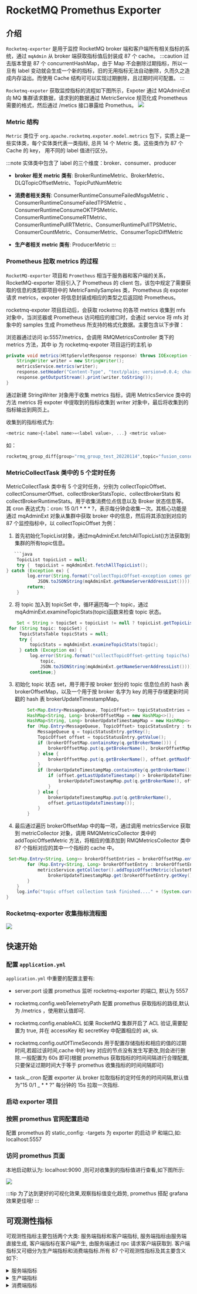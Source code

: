 # RocketMQ Promethus Exporter

## 介绍


`Rocketmq-exporter` 是用于监控 RocketMQ broker 端和客户端所有相关指标的系统，通过 `mqAdmin` 从 broker 端获取指标值后封装成 87 个 cache。
:::caution
过去版本曾是 87 个 concurrentHashMap，由于 Map 不会删除过期指标，所以一旦有 label 变动就会生成一个新的指标，旧的无用指标无法自动删除，久而久之造成内存溢出。而使用 Cache 结构可可以实现过期删除，且过期时间可配置。
:::

`Rocketmq-expoter` 获取监控指标的流程如下图所示，Expoter 通过 MQAdminExt 向 MQ 集群请求数据，请求到的数据通过 MetricService 规范化成 Prometheus 需要的格式，然后通过 /metics 接口暴露给 Promethus。
<img src="https://tva1.sinaimg.cn/large/e6c9d24egy1h4l5ui30u2j21dy0u076k.jpg"></img>



### Metric 结构

`Metric` 类位于 `org.apache.rocketmq.expoter.model.metrics` 包下，实质上是一些实体类，每个实体类代表一类指标, 总共 14 个 Metric 类。这些类作为 87 个 Cache 的 key， 用不同的 label 值进行区分。


:::note 实体类中包含了 label 的三个维度：broker、consumer、producer
- **broker 相关 metric 类有**: BrokerRuntimeMetric、BrokerMetric、DLQTopicOffsetMetric、TopicPutNumMetric

- **消费者相关类有**: ConsumerRuntimeConsumeFailedMsgsMetric 、ConsumerRuntimeConsumeFailedTPSMetric 、ConsumerRuntimeConsumeOKTPSMetric、ConsumerRuntimeConsumeRTMetric、ConsumerRuntimePullRTMetric、ConsumerRuntimePullTPSMetric、ConsumerCountMetric、ConsumerMetric、ConsumerTopicDiffMetric

- **生产者相关 metric 类有**: ProducerMetric 
:::

### Prometheus 拉取 metrics 的过程

`RocketMQ-exporter` 项目和 `Prometheus` 相当于服务器和客户端的关系，RocketMQ-exporter 项目引入了 Prometheus 的 client 包，该包中规定了需要获取的信息的类型即项目中的 MetricFamilySamples 类，Prometheus 向 expoter 请求 metrics，expoter 将信息封装成相应的类型之后返回给 Prometheus。

rocketmq-expoter 项目启动后，会获取 rocketmq 的各项 metrics 收集到 mfs 对象中，当浏览器或 Prometheus 访问相应的接口时，会通过 service 将 mfs 对象中的 samples 生成 Prometheus 所支持的格式化数据。主要包含以下步骤：

浏览器通过访问 ip:5557/metrics，会调用 RMQMetricsController 类下的 metrics 方法，其中 ip 为 rocketmq-expoter 项目运行的主机 ip

```java
private void metrics(HttpServletResponse response) throws IOException {
    StringWriter writer = new StringWriter();
    metricsService.metrics(writer);
    response.setHeader("Content-Type", "text/plain; version=0.0.4; charset=utf-8");
    response.getOutputStream().print(writer.toString());
}
```

通过新建 StringWriter 对象用于收集 metrics 指标，调用 MetricsService 类中的方法 metrics 将 expoter 中提取到的指标收集到 writer 对象中，最后将收集到的指标输出到网页上。

收集到的指标格式为:

```javascript
<metric name>{<label name>=<label value>, ...} <metric value>
```

如：

```javascript
rocketmq_group_diff{group="rmq_group_test_20220114",topic="fusion_console_tst",countOfOnlineConsumers="0",msgModel="1",} 23.0
```

### MetricCollectTask 类中的 5 个定时任务

MetricCollectTask 类中有 5 个定时任务，分别为 collectTopicOffset、collectConsumerOffset、collectBrokerStatsTopic、collectBrokerStats 和 collectBrokerRuntimeStats。用于收集消费位点信息以及 Broker 状态信息等。其 cron 表达式为：cron: 15 0/1 \* \* \* ?，表示每分钟会收集一次。其核心功能是通过 mqAdminExt 对象从集群中获取 broker 中的信息，然后将其添加到对应的 87 个监控指标中，以 collectTopicOffset 为例：

1. 首先初始化TopicList对象，通过mqAdminExt.fetchAllTopicList()方法获取到集群的所有topic信息。


```java
   ```java
    TopicList topicList = null;
    try {  topicList = mqAdminExt.fetchAllTopicList();
} catch (Exception ex) {
        log.error(String.format("collectTopicOffset-exception comes getting topic list from namesrv, address is %s",
            JSON.toJSONString(mqAdminExt.getNameServerAddressList())));
        return;
    }
```

2. 将 topic 加入到 topicSet 中，循环遍历每一个 topic，通过 mqAdminExt.examineTopicStats(topic)函数来检查 topic 状态。

```java
    Set < String > topicSet = topicList != null ? topicList.getTopicList() : null;
 for (String topic: topicSet) {
     TopicStatsTable topicStats = null;
     try {
         topicStats = mqAdminExt.examineTopicStats(topic);
     } catch (Exception ex) {
         log.error(String.format("collectTopicOffset-getting topic(%s) stats error. the namesrv address is %s",
             topic,
             JSON.toJSONString(mqAdminExt.getNameServerAddressList())));
         continue;}
```

3. 初始化 topic 状态 set，用于用于按 broker 划分的 topic 信息位点的 hash 表 brokerOffsetMap，以及一个用于按 broker 名字为 key 的用于存储更新时间戳的 hash 表 brokerUpdateTimestampMap。

```java
        Set<Map.Entry<MessageQueue, TopicOffset>> topicStatusEntries = topicStats.getOffsetTable().entrySet();
        HashMap<String, Long> brokerOffsetMap = new HashMap<>();
        HashMap<String, Long> brokerUpdateTimestampMap = new HashMap<>();
        for (Map.Entry<MessageQueue, TopicOffset> topicStatusEntry : topicStatusEntries) {
            MessageQueue q = topicStatusEntry.getKey();
            TopicOffset offset = topicStatusEntry.getValue();
            if (brokerOffsetMap.containsKey(q.getBrokerName())) {
                brokerOffsetMap.put(q.getBrokerName(), brokerOffsetMap.get(q.getBrokerName()) + offset.getMaxOffset());
            } else {
                brokerOffsetMap.put(q.getBrokerName(), offset.getMaxOffset());
            }
            if (brokerUpdateTimestampMap.containsKey(q.getBrokerName())) {
                if (offset.getLastUpdateTimestamp() > brokerUpdateTimestampMap.get(q.getBrokerName())) {
                    brokerUpdateTimestampMap.put(q.getBrokerName(), offset.getLastUpdateTimestamp());
                }
            } else {
                brokerUpdateTimestampMap.put(q.getBrokerName(),
                offset.getLastUpdateTimestamp());
            }
        }

```

4. 最后通过遍历 brokerOffsetMap 中的每一项，通过调用 metricsService 获取到 metricCollector 对象，调用 RMQMetricsCollector 类中的 addTopicOffsetMetric 方法，将相应的值添加到 RMQMetricsCollector 类中 87 个指标对应的其中一个指标的 cache 中。

```java
 Set<Map.Entry<String, Long>> brokerOffsetEntries = brokerOffsetMap.entrySet();
        for (Map.Entry<String, Long> brokerOffsetEntry : brokerOffsetEntries) {
            metricsService.getCollector().addTopicOffsetMetric(clusterName, brokerOffsetEntry.getKey(), topic,
                brokerUpdateTimestampMap.get(brokerOffsetEntry.getKey()), brokerOffsetEntry.getValue());
        }
    }
    log.info("topic offset collection task finished...." + (System.currentTimeMillis() - start));
}
```

### Rocketmq-exporter 收集指标流程图

<img src="https://tva1.sinaimg.cn/large/e6c9d24egy1h4l64nrfwrj20oz0btmze.jpg"></img>

## 快速开始

### 配置 `application.yml`

`application.yml` 中重要的配置主要有:

- server.port 设置 promethus 监听 rocketmq-exporter 的端口, 默认为 5557

- rocketmq.config.webTelemetryPath 配置 promethus 获取指标的路径,默认为 /metrics ，使用默认值即可.

- rocketmq.config.enableACL 如果 RocketMQ 集群开启了 ACL 验证,需要配置为 true, 并在 accessKey 和 secretKey 中配置相应的 ak, sk.

- rocketmq.config.outOfTimeSeconds 用于配置存储指标和相应的值的过期时间,若超过该时间,cache 中的 key 对应的节点没有发生写更改,则会进行删除.一般配置为 60s 即可(根据 promethus 获取指标的时间间隔进行合理配置,只要保证过期时间大于等于 promethus 收集指标的时间间隔即可)

- task._.cron 配置 exporter 从 broker 拉取指标的定时任务的时间间隔,默认值为"15 0/1 _ \* \* ?" 每分钟的 15s 拉取一次指标.

### 启动 exporter 项目

### 按照 promethus 官网配置启动

配置 promethus 的 static_config: -targets 为 exporter 的启动 IP 和端口,如: localhost:5557

### 访问 promethus 页面

本地启动默认为: localhost:9090 ,则可对收集到的指标值进行查看,如下图所示:

<img src="https://tva1.sinaimg.cn/large/e6c9d24egy1h4l66aaa7tj215y0bzwi0.jpg"></img>


:::tip
为了达到更好的可视化效果,观察指标值变化趋势, promethus 搭配 grafana 效果更佳哦!
:::



## 可观测性指标

可观测性指标主要包括两个大类: 服务端指标和客户端指标, 服务端指标由服务端直接生成, 客户端指标在客户端产生, 由服务端通过 rpc 请求客户端获取到. 客户端指标又可细分为生产端指标和消费端指标.所有 87 个可观测性指标及其主要含义如下:

<details><summary>服务端指标</summary>

### 服务端指标

| 指标名称                                                     | 含义                                                  | 对应Broker指标名                      |
| ------------------------------------------------------------ | ----------------------------------------------------- | ------------------------------------- |
| rocketmq_broker_tps                                          | Broker级别的生产TPS                                   |                                       |
| rocketmq_broker_qps                                          | Broker级别的消费QPS                                   |                                       |
| rocketmq_broker_commitlog_diff                               | Broker组从节点同步落后消息size                        |                                       |
| rocketmq_brokeruntime_pmdt_0ms                               | 服务端开始处理写请求到完成写入的耗时（0ms）           | putMessageDistributeTime              |
| rocketmq_brokeruntime_pmdt_0to10ms                           | 服务端开始处理写请求到完成写入的耗时（0~10ms）        |                                       |
| rocketmq_brokeruntime_pmdt_10to50ms                          | 服务端开始处理写请求到完成写入的耗时（10~50ms）       |                                       |
| rocketmq_brokeruntime_pmdt_50to100ms                         | 服务端开始处理写请求到完成写入的耗时（50~100ms）      |                                       |
| rocketmq_brokeruntime_pmdt_100to200ms                        | 服务端开始处理写请求到完成写入的耗时（100~200ms）     |                                       |
| rocketmq_brokeruntime_pmdt_200to500ms                        | 服务端开始处理写请求到完成写入的耗时（200~500ms）     |                                       |
| rocketmq_brokeruntime_pmdt_500to1s                           | 服务端开始处理写请求到完成写入的耗时（500~1000ms）    |                                       |
| rocketmq_brokeruntime_pmdt_1to2s                             | 服务端开始处理写请求到完成写入的耗时（1~2s）          |                                       |
| rocketmq_brokeruntime_pmdt_2to3s                             | 服务端开始处理写请求到完成写入的耗时（2~3s）          |                                       |
| rocketmq_brokeruntime_pmdt_3to4s                             | 服务端开始处理写请求到完成写入的耗时（3~4s）          |                                       |
| rocketmq_brokeruntime_pmdt_4to5s                             | 服务端开始处理写请求到完成写入的耗时（4~5s）          |                                       |
| rocketmq_brokeruntime_pmdt_5to10s                            | 服务端开始处理写请求到完成写入的耗时（5~10s）         |                                       |
| rocketmq_brokeruntime_pmdt_10stomore                         | 服务端开始处理写请求到完成写入的耗时（> 10s）         |                                       |
| rocketmq_brokeruntime_dispatch_behind_bytes                  | 到现在为止，未被分发（构建索引之类的操作）的消息bytes | dispatchBehindBytes                   |
| rocketmq_brokeruntime_put_message_size_total                 | broker写入消息size的总和                              | putMessageSizeTotal                   |
| rocketmq_brokeruntime_put_message_average_size               | broker写入消息的平均大小                              | putMessageAverageSize                 |
| rocketmq_brokeruntime_remain_transientstore_buffer_numbs     | TransientStorePool 中队列的容量                       | remainTransientStoreBufferNumbs       |
| rocketmq_brokeruntime_earliest_message_timestamp             | broker存储的消息最早的时间戳                          | earliestMessageTimeStamp              |
| rocketmq_brokeruntime_putmessage_entire_time_max             | broker自运行以来，写入消息耗时的最大值                | putMessageEntireTimeMax               |
| rocketmq_brokeruntime_start_accept_sendrequest_time          | 开始接受发送请求的时间                                | startAcceptSendRequestTimeStamp       |
| rocketmq_brokeruntime_putmessage_times_total                 | broker写入消息的总次数                                | putMessageTimesTotal                  |
| rocketmq_brokeruntime_getmessage_entire_time_max             | broker自启动以来，处理消息拉取的最大耗时              | getMessageEntireTimeMax               |
| rocketmq_brokeruntime_pagecache_lock_time_mills              |                                                       | pageCacheLockTimeMills                |
| rocketmq_brokeruntime_commitlog_disk_ratio                   | commitLog所在磁盘的使用比例                           | commitLogDiskRatio                    |
| rocketmq_brokeruntime_dispatch_maxbuffer                     | broker没有计算，一直为0                               | dispatchMaxBuffer                     |
| rocketmq_brokeruntime_pull_threadpoolqueue_capacity          | 处理拉取请求线程池队列的容量                          | pullThreadPoolQueueCapacity           |
| rocketmq_brokeruntime_send_threadpoolqueue_capacity          | 处理发送请求线程池队列的容量                          | sendThreadPoolQueueCapacity           |
| rocketmq_brokeruntime_query_threadpool_queue_capacity        | 处理查询请求线程池队列的容量                          | queryThreadPoolQueueCapacity          |
| rocketmq_brokeruntime_pull_threadpoolqueue_size              | 处理拉取请求线程池队列的实际size                      | pullThreadPoolQueueSize               |
| rocketmq_brokeruntime_query_threadpoolqueue_size             | 处理查询请求线程池队列的实际size                      | queryThreadPoolQueueSize              |
| rocketmq_brokeruntime_send_threadpool_queue_size             | 处理send请求线程池队列的实际size                      | sendThreadPoolQueueSize               |
| rocketmq_brokeruntime_pull_threadpoolqueue_headwait_timemills | 处理拉取请求线程池队列的队头任务等待时间              | pullThreadPoolQueueHeadWaitTimeMills  |
| rocketmq_brokeruntime_query_threadpoolqueue_headwait_timemills | 处理查询请求线程池队列的队头任务等待时间              | queryThreadPoolQueueHeadWaitTimeMills |
| rocketmq_brokeruntime_send_threadpoolqueue_headwait_timemills | 处理发送请求线程池队列的队头任务等待时间              | sendThreadPoolQueueHeadWaitTimeMills  |
| rocketmq_brokeruntime_msg_gettotal_yesterdaymorning          | 到昨晚12点为止，读取消息的总次数                      | msgGetTotalYesterdayMorning           |
| rocketmq_brokeruntime_msg_puttotal_yesterdaymorning          | 到昨晚12点为止，写入消息的总次数                      | msgPutTotalYesterdayMorning           |
| rocketmq_brokeruntime_msg_gettotal_todaymorning              | 到今晚12点为止，读取消息的总次数                      | msgGetTotalTodayMorning               |
| rocketmq_brokeruntime_msg_puttotal_todaymorning              | 到昨晚12点为止，写入消息的总次数                      | putMessageTimesTotal                  |
| rocketmq_brokeruntime_msg_put_total_today_now                | 每个broker到现在为止，写入的消息次数                  | msgPutTotalTodayNow                   |
| rocketmq_brokeruntime_msg_gettotal_today_now                 | 每个broker到现在为止，读取的消息次数                  | msgGetTotalTodayNow                   |
| rocketmq_brokeruntime_commitlogdir_capacity_free             | commitLog所在目录的可用空间                           | commitLogDirCapacity                  |
| rocketmq_brokeruntime_commitlogdir_capacity_total            | commitLog所在目录的总空间                             |                                       |
| rocketmq_brokeruntime_commitlog_maxoffset                    | commitLog的最大offset                                 | commitLogMaxOffset                    |
| rocketmq_brokeruntime_commitlog_minoffset                    | commitLog的最小offset                                 | commitLogMinOffset                    |
| rocketmq_brokeruntime_remain_howmanydata_toflush             |                                                       | remainHowManyDataToFlush              |
| rocketmq_brokeruntime_getfound_tps600                        | 600s内getMessage时get到消息的平均TPS                  | getFoundTps                           |
| rocketmq_brokeruntime_getfound_tps60                         | 60s内getMessage时get到消息的平均TPS                   |                                       |
| rocketmq_brokeruntime_getfound_tps10                         | 10s内getMessage时get到消息的平均TPS                   |                                       |
| rocketmq_brokeruntime_gettotal_tps600                        | 600s内getMessage次数的平均TPS                         | getTotalTps                           |
| rocketmq_brokeruntime_gettotal_tps60                         | 60s内getMessage次数的平均TPS                          |                                       |
| rocketmq_brokeruntime_gettotal_tps10                         | 10s内getMessage次数的平均TPS                          |                                       |
| rocketmq_brokeruntime_gettransfered_tps600                   |                                                       | getTransferedTps                      |
| rocketmq_brokeruntime_gettransfered_tps60                    |                                                       |                                       |
| rocketmq_brokeruntime_gettransfered_tps10                    |                                                       |                                       |
| rocketmq_brokeruntime_getmiss_tps600                         | 600s内getMessage时没有get到消息的平均TPS              | getMissTps                            |
| rocketmq_brokeruntime_getmiss_tps60                          | 60s内getMessage时没有get到消息的平均TPS               |                                       |
| rocketmq_brokeruntime_getmiss_tps10                          | 10s内getMessage时没有get到消息的平均TPS               |                                       |
| rocketmq_brokeruntime_put_tps600                             | 600s内写入消息次数的平均TPS                           | putTps                                |
| rocketmq_brokeruntime_put_tps60                              | 60s内写入消息次数的平均TPS                            |                                       |
| rocketmq_brokeruntime_put_tps10                              | 10s内写入消息次数的平均TPS                            |                                       |

| 指标名称                                                     | 含义                                                  | 对应Broker指标名                      |
| ------------------------------------------------------------ | ----------------------------------------------------- | ------------------------------------- |
| rocketmq_broker_tps                                          | Broker级别的生产TPS                                   |                                       |
| rocketmq_broker_qps                                          | Broker级别的消费QPS                                   |                                       |
| rocketmq_broker_commitlog_diff                               | Broker组从节点同步落后消息size                        |                                       |
| rocketmq_brokeruntime_pmdt_0ms                               | 服务端开始处理写请求到完成写入的耗时（0ms）           | putMessageDistributeTime              |
| rocketmq_brokeruntime_pmdt_0to10ms                           | 服务端开始处理写请求到完成写入的耗时（0~10ms）        |                                       |
| rocketmq_brokeruntime_pmdt_10to50ms                          | 服务端开始处理写请求到完成写入的耗时（10~50ms）       |                                       |
| rocketmq_brokeruntime_pmdt_50to100ms                         | 服务端开始处理写请求到完成写入的耗时（50~100ms）      |                                       |
| rocketmq_brokeruntime_pmdt_100to200ms                        | 服务端开始处理写请求到完成写入的耗时（100~200ms）     |                                       |
| rocketmq_brokeruntime_pmdt_200to500ms                        | 服务端开始处理写请求到完成写入的耗时（200~500ms）     |                                       |
| rocketmq_brokeruntime_pmdt_500to1s                           | 服务端开始处理写请求到完成写入的耗时（500~1000ms）    |                                       |
| rocketmq_brokeruntime_pmdt_1to2s                             | 服务端开始处理写请求到完成写入的耗时（1~2s）          |                                       |
| rocketmq_brokeruntime_pmdt_2to3s                             | 服务端开始处理写请求到完成写入的耗时（2~3s）          |                                       |
| rocketmq_brokeruntime_pmdt_3to4s                             | 服务端开始处理写请求到完成写入的耗时（3~4s）          |                                       |
| rocketmq_brokeruntime_pmdt_4to5s                             | 服务端开始处理写请求到完成写入的耗时（4~5s）          |                                       |
| rocketmq_brokeruntime_pmdt_5to10s                            | 服务端开始处理写请求到完成写入的耗时（5~10s）         |                                       |
| rocketmq_brokeruntime_pmdt_10stomore                         | 服务端开始处理写请求到完成写入的耗时（> 10s）         |                                       |
| rocketmq_brokeruntime_dispatch_behind_bytes                  | 到现在为止，未被分发（构建索引之类的操作）的消息bytes | dispatchBehindBytes                   |
| rocketmq_brokeruntime_put_message_size_total                 | broker写入消息size的总和                              | putMessageSizeTotal                   |
| rocketmq_brokeruntime_put_message_average_size               | broker写入消息的平均大小                              | putMessageAverageSize                 |
| rocketmq_brokeruntime_remain_transientstore_buffer_numbs     | TransientStorePool 中队列的容量                       | remainTransientStoreBufferNumbs       |
| rocketmq_brokeruntime_earliest_message_timestamp             | broker存储的消息最早的时间戳                          | earliestMessageTimeStamp              |
| rocketmq_brokeruntime_putmessage_entire_time_max             | broker自运行以来，写入消息耗时的最大值                | putMessageEntireTimeMax               |
| rocketmq_brokeruntime_start_accept_sendrequest_time          | 开始接受发送请求的时间                                | startAcceptSendRequestTimeStamp       |
| rocketmq_brokeruntime_putmessage_times_total                 | broker写入消息的总次数                                | putMessageTimesTotal                  |
| rocketmq_brokeruntime_getmessage_entire_time_max             | broker自启动以来，处理消息拉取的最大耗时              | getMessageEntireTimeMax               |
| rocketmq_brokeruntime_pagecache_lock_time_mills              |                                                       | pageCacheLockTimeMills                |
| rocketmq_brokeruntime_commitlog_disk_ratio                   | commitLog所在磁盘的使用比例                           | commitLogDiskRatio                    |
| rocketmq_brokeruntime_dispatch_maxbuffer                     | broker没有计算，一直为0                               | dispatchMaxBuffer                     |
| rocketmq_brokeruntime_pull_threadpoolqueue_capacity          | 处理拉取请求线程池队列的容量                          | pullThreadPoolQueueCapacity           |
| rocketmq_brokeruntime_send_threadpoolqueue_capacity          | 处理发送请求线程池队列的容量                          | sendThreadPoolQueueCapacity           |
| rocketmq_brokeruntime_query_threadpool_queue_capacity        | 处理查询请求线程池队列的容量                          | queryThreadPoolQueueCapacity          |
| rocketmq_brokeruntime_pull_threadpoolqueue_size              | 处理拉取请求线程池队列的实际size                      | pullThreadPoolQueueSize               |
| rocketmq_brokeruntime_query_threadpoolqueue_size             | 处理查询请求线程池队列的实际size                      | queryThreadPoolQueueSize              |
| rocketmq_brokeruntime_send_threadpool_queue_size             | 处理send请求线程池队列的实际size                      | sendThreadPoolQueueSize               |
| rocketmq_brokeruntime_pull_threadpoolqueue_headwait_timemills | 处理拉取请求线程池队列的队头任务等待时间              | pullThreadPoolQueueHeadWaitTimeMills  |
| rocketmq_brokeruntime_query_threadpoolqueue_headwait_timemills | 处理查询请求线程池队列的队头任务等待时间              | queryThreadPoolQueueHeadWaitTimeMills |
| rocketmq_brokeruntime_send_threadpoolqueue_headwait_timemills | 处理发送请求线程池队列的队头任务等待时间              | sendThreadPoolQueueHeadWaitTimeMills  |
| rocketmq_brokeruntime_msg_gettotal_yesterdaymorning          | 到昨晚12点为止，读取消息的总次数                      | msgGetTotalYesterdayMorning           |
| rocketmq_brokeruntime_msg_puttotal_yesterdaymorning          | 到昨晚12点为止，写入消息的总次数                      | msgPutTotalYesterdayMorning           |
| rocketmq_brokeruntime_msg_gettotal_todaymorning              | 到今晚12点为止，读取消息的总次数                      | msgGetTotalTodayMorning               |
| rocketmq_brokeruntime_msg_puttotal_todaymorning              | 到昨晚12点为止，写入消息的总次数                      | putMessageTimesTotal                  |
| rocketmq_brokeruntime_msg_put_total_today_now                | 每个broker到现在为止，写入的消息次数                  | msgPutTotalTodayNow                   |
| rocketmq_brokeruntime_msg_gettotal_today_now                 | 每个broker到现在为止，读取的消息次数                  | msgGetTotalTodayNow                   |
| rocketmq_brokeruntime_commitlogdir_capacity_free             | commitLog所在目录的可用空间                           | commitLogDirCapacity                  |
| rocketmq_brokeruntime_commitlogdir_capacity_total            | commitLog所在目录的总空间                             |                                       |
| rocketmq_brokeruntime_commitlog_maxoffset                    | commitLog的最大offset                                 | commitLogMaxOffset                    |
| rocketmq_brokeruntime_commitlog_minoffset                    | commitLog的最小offset                                 | commitLogMinOffset                    |
| rocketmq_brokeruntime_remain_howmanydata_toflush             |                                                       | remainHowManyDataToFlush              |
| rocketmq_brokeruntime_getfound_tps600                        | 600s内getMessage时get到消息的平均TPS                  | getFoundTps                           |
| rocketmq_brokeruntime_getfound_tps60                         | 60s内getMessage时get到消息的平均TPS                   |                                       |
| rocketmq_brokeruntime_getfound_tps10                         | 10s内getMessage时get到消息的平均TPS                   |                                       |
| rocketmq_brokeruntime_gettotal_tps600                        | 600s内getMessage次数的平均TPS                         | getTotalTps                           |
| rocketmq_brokeruntime_gettotal_tps60                         | 60s内getMessage次数的平均TPS                          |                                       |
| rocketmq_brokeruntime_gettotal_tps10                         | 10s内getMessage次数的平均TPS                          |                                       |
| rocketmq_brokeruntime_gettransfered_tps600                   |                                                       | getTransferedTps                      |
| rocketmq_brokeruntime_gettransfered_tps60                    |                                                       |                                       |
| rocketmq_brokeruntime_gettransfered_tps10                    |                                                       |                                       |
| rocketmq_brokeruntime_getmiss_tps600                         | 600s内getMessage时没有get到消息的平均TPS              | getMissTps                            |
| rocketmq_brokeruntime_getmiss_tps60                          | 60s内getMessage时没有get到消息的平均TPS               |                                       |
| rocketmq_brokeruntime_getmiss_tps10                          | 10s内getMessage时没有get到消息的平均TPS               |                                       |
| rocketmq_brokeruntime_put_tps600                             | 600s内写入消息次数的平均TPS                           | putTps                                |
| rocketmq_brokeruntime_put_tps60                              | 60s内写入消息次数的平均TPS                            |                                       |
| rocketmq_brokeruntime_put_tps10                              | 10s内写入消息次数的平均TPS                            |                                       |

</details>

<details><summary>生产端指标</summary>

### 生产端指标 



| 指标名称                             | 含义                                     |
| ------------------------------------ | ---------------------------------------- |
| rocketmq_producer_offset             | topic当前时间的最大offset                |
| rocketmq_topic_retry_offset          | 重试Topic当前时间的最大offset            |
| rocketmq_topic_dlq_offset            | 死信Topic当前时间的最大offset            |
| rocketmq_producer_tps                | Topic在一个Broker组上的生产TPS           |
| rocketmq_producer_message_size       | Topic在一个Broker组上的生产消息大小的TPS |
| rocketmq_queue_producer_tps          | 队列级别生产TPS                          |
| rocketmq_queue_producer_message_size | 队列级别生产消息大小的TPS                |

</details>

<details><summary>消费端指标</summary>
### 消费端指标



| 指标名称                                | 含义                                                         |
| --------------------------------------- | ------------------------------------------------------------ |
| rocketmq_group_diff                     | 消费组消息堆积消息数                                         |
| rocketmq_group_retrydiff                | 消费组重试队列堆积消息数                                     |
| rocketmq_group_dlqdiff                  | 消费组死信队列堆积消息数                                     |
| rocketmq_group_count                    | 消费组内消费者个数                                           |
| rocketmq_client_consume_fail_msg_count  | 过去1h消费者消费失败的次数                                   |
| rocketmq_client_consume_fail_msg_tps    | 消费者消费失败的TPS                                          |
| rocketmq_client_consume_ok_msg_tps      | 消费者消费成功的TPS                                          |
| rocketmq_client_consume_rt              | 消息从拉取到被消费的时间                                     |
| rocketmq_client_consumer_pull_rt        | 客户端拉取消息的时间                                         |
| rocketmq_client_consumer_pull_tps       | 客户端拉取消息的TPS                                          |
| rocketmq_consumer_tps                   | 每个Broker组上订阅组的消费TPS                                |
| rocketmq_group_consume_tps              | 订阅组当前消费TPS（对rocketmq_consumer_tps按broker聚合）     |
| rocketmq_consumer_offset                | 订阅组在一个broker组上当前的消费Offset                       |
| rocketmq_group_consume_total_offset     | 订阅组当前消费的Offset（对rocketmq_consumer_offset按broker聚合） |
| rocketmq_consumer_message_size          | 订阅组在一个broker组上消费消息大小的TPS                      |
| rocketmq_send_back_nums                 | 订阅组在一个broker组上消费失败，写入重试消息的次数           |
| rocketmq_group_get_latency_by_storetime | 消费组消费延时，exporter get到消息后与当前时间相减           |

</details>